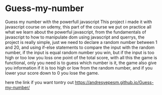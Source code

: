 # Guess-my-number
Guess my number with the powerfull javascript
This project i made it with javascript course on udemy, this part of the course we put on practice all what we learn about the powerful javascript, from the fundamentals of javascript to how to manipulate dom using javascript and querrys, the project is really simple, just we need to declare a random number between 1 and 20, and using if-else statements to compare the input with the random number, if the input is equal random number you win, but if the input is too high or too low you loss one point of the total score, with all this the game  is functional, only you need is to guess which number is it, the game also give you information if it is too high or low from the random number, and if you lower your score down to 0 you lose the game.


here the link if you want tontry out https://andresyepesm.github.io/Guess-my-number/
